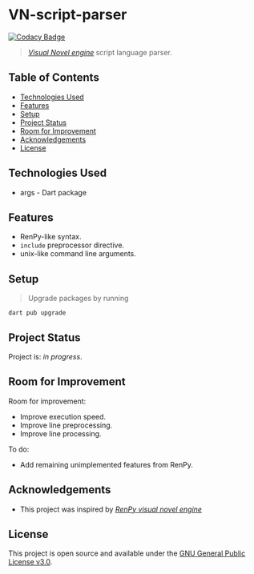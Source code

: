 # VN-script-parser

[![Codacy Badge](https://app.codacy.com/project/badge/Grade/8a84676db42c49f1b8f3c69ac38e87e6)](https://app.codacy.com/gh/lurkydismal/VN-script-parser/dashboard?utm_source=gh&utm_medium=referral&utm_content=&utm_campaign=Badge_grade)

> [_Visual Novel engine_](https://github.com/lurkydismal/VN-engine-web) script language parser.

## Table of Contents

* [Technologies Used](#technologies-used)
* [Features](#features)
* [Setup](#setup)
* [Project Status](#project-status)
* [Room for Improvement](#room-for-improvement)
* [Acknowledgements](#acknowledgements)
* [License](#license)

## Technologies Used

* args - Dart package

## Features

* RenPy-like syntax.
* `include` preprocessor directive.
* unix-like command line arguments.

## Setup

> Upgrade packages by running  

```console
dart pub upgrade
```

## Project Status

Project is: _in progress_.

## Room for Improvement

Room for improvement:

* Improve execution speed.
* Improve line preprocessing.
* Improve line processing.

To do:

* Add remaining unimplemented features from RenPy.

## Acknowledgements

* This project was inspired by [_RenPy visual novel engine_](https://www.renpy.org/)

## License

This project is open source and available under the [GNU General Public License v3.0](https://github.com/lurkydismal/VN-script-parser/blob/main/LICENSE).
